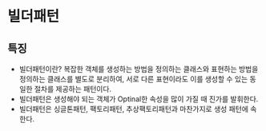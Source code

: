 # 빌더패턴

## 특징
- 빌더패턴이란? 복잡한 객체를 생성하는 방법을 정의하는 클래스와 표현하는 방법을 정의하는 클래스를 별도로 분리하여, 서로 다른 표현이라도 이를 생성할 수 있는 동일한 절차를 제공하는 패턴이다.
- 빌더패턴은 생성해야 되는 객체가 Optinal한 속성을 많이 가질 때 진가를 발휘한다.
- 빌더패턴은 싱글톤패턴, 팩토리패턴, 추상팩토리패턴과 마찬가지로 생성 패턴에 속한다.